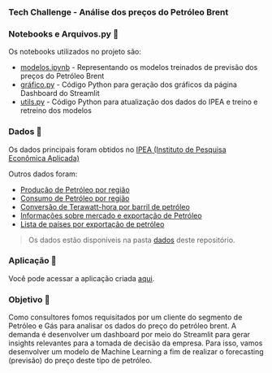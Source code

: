 ### Tech Challenge - Análise dos preços do Petróleo Brent

### Notebooks e Arquivos.py 📓

Os notebooks utilizados no projeto são:
- [modelos.ipynb](https://github.com/afonsosr2/tech-challenge-g51-fase04/blob/main/notebooks/modelos.ipynb) - Representando os modelos treinados de previsão dos preços do Petróleo Brent 
- [gráfico.py](https://github.com/afonsosr2/tech-challenge-g51-fase04/blob/main/grafico.py) - Código Python para geração dos gráficos da página Dashboard do Streamlit
- [utils.py](https://github.com/afonsosr2/tech-challenge-g51-fase04/blob/main/utils.py) - Código Python para atualização dos dados do IPEA e treino e retreino dos modelos

### Dados 🎲

Os dados principais foram obtidos no [IPEA (Instituto de Pesquisa Econômica Aplicada)](http://www.ipeadata.gov.br/ExibeSerie.aspx?module=m&serid=1650971490&oper=view)

Outros dados foram:
- [Produção de Petróleo por região](https://ourworldindata.org/grapher/oil-production-by-region)
- [Consumo de Petróleo por região](https://ourworldindata.org/grapher/oil-consumption-by-region-terawatt-hours-twh)
- [Conversão de Terawatt-hora por barril de petróleo](https://citizenmaths.com/pt/energy-work-heat/terawatt-hours-to-barrels-of-oil-equivalent)
- [Informações sobre mercado e exportação de Petróleo](https://www.investopedia.com/articles/investing/012216/how-opec-and-nonopec-production-affects-oil-prices.asp)
- [Lista de países por exportação de petróleo](https://en.wikipedia.org/wiki/List_of_countries_by_oil_exports)

> Os dados estão disponíveis na pasta [dados](https://github.com/afonsosr2/tech-challenge-g51-fase04/tree/main/dados) deste repositório. 

### Aplicação 📲
Você pode acessar a aplicação criada [aqui](https://tech-challenge-g51-fase04.streamlit.app/). 

### Objetivo 🎯
Como consultores fomos requisitados por um cliente do segmento de Petróleo e Gás para analisar os dados do preço do petróleo brent. A demanda é desenvolver um dashboard por meio do Streamlit para gerar insights relevantes para a tomada de decisão da empresa. Para isso, vamos desenvolver um modelo de Machine Learning a fim de realizar o forecasting (previsão) do preço deste tipo de petróleo.
 
